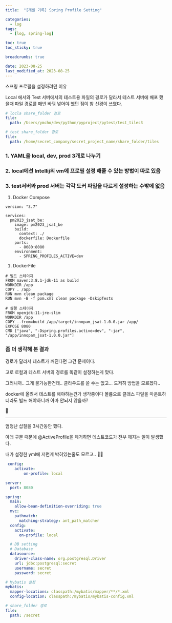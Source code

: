 ```yaml
---
title:  "[개발 기록] Spring Profile Setting"

categories:
  - log
tags:
  - [log, spring-log]

toc: true
toc_sticky: true

breadcrumbs: true

date: 2023-08-25
last_modified_at: 2023-08-25
---
```


스프링 프로필을 설정하려던 이유

Local 에서와 Test 서버에서의 테스트용 파일의 경로가 달라서 테스트 서버에 배포 했을때 파일 경로를 매번 바꿔 넣어야 했던 점이 참 신경이 쓰였다.

```yaml
# locla share_folder 경로
file:
  path: /Users/ymcho/dev/python/pyproject/pytest/test_tiles3

# test share_folder 경로
file:
  path: /home/secret_company/secret_project_name/share_folder/tiles
```

### 1. YAML을 local, dev, prod 3개로 나누기

### 2. local에선 Intellij의 vm에 프로필 설정 해줄 수 있는 방법이 따로 있음

### 3. test서버와 prod 서버는 각각 도커 파일을 다르게 설정하는 수밖에 없음

1. Docker Compose

```docker
version: "3.7"

services:
  pm2023_jsat_be:
    image: pm2023_jsat_be
    build:
      context: ./
      dockerfile: Dockerfile
    ports:
      - 8080:8080
    environment:
      - SPRING_PROFILES_ACTIVE=dev
```

1. DockerFile

```docker
# 빌드 스테이지
FROM maven:3.8.1-jdk-11 as build
WORKDIR /app
COPY . /app
RUN mvn clean package
RUN mvn -B -f pom.xml clean package -DskipTests

# 실행 스테이지
FROM openjdk:11-jre-slim
WORKDIR /app
COPY --from=build /app/target/innopam_jsat-1.0.0.jar /app/
EXPOSE 8080
CMD ["java", "-Dspring.profiles.active=dev", "-jar", "/app/innopam_jsat-1.0.0.jar"]
```

### 좀 더 생각해 본 결과

경로가 달라서 테스트가 깨진다면 그건 문제이다.

고로 로컬과 테스트 서버의 경로를 똑같이 설정하는게 맞다.

그러니까.. 그게 불가능한건데.. 클라우드를 쓸 수는 없고… 도저히 방법을 모르겠다..

docker에 올려서 테스트를 해야하는건가 생각중이다 볼륨으로 클래스 파일을 마운트하더라도 빌드 해야하니까 아마 안되지 않을까?

🥺

---

엄청난 삽질을 3시간동안 했다.

아래 구문 때문에 @ActiveProfile을 제거하면 테스트코드가 전부 깨지는 일이 발생했다.

내가 설정한 yml에 저런게 박혀있는줄도 모르고.. 🤦‍♀️

```yaml
 config: 
	activate: 
		on-profile: local 
```

```yaml
server:
  port: 8080

spring:
  main:
    allow-bean-definition-overriding: true
  mvc:
    pathmatch:
      matching-strategy: ant_path_matcher
  config:
    activate:
      on-profile: local

  # DB setting
  # Database
  datasource:
    driver-class-name: org.postgresql.Driver
    url: jdbc:postgresql:secret
    username: secret
    password: secret

# Mybatis 설정
mybatis:
  mapper-locations: classpath:/mybatis/mapper/**/*.xml
  config-location: classpath:/mybatis/mybatis-config.xml

# share_folder 경로
file:
  path: /secret
```